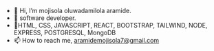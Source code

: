 - 👋 Hi, I’m mojisola oluwadamilola aramide.
- 👀 software developer.
- 🌱HTML, CSS, JAVASCRIPT, REACT, BOOTSTRAP, TAILWIND, NODE, EXPRESS, POSTGRESQL, MongoDB
- 📫 How to reach me, aramidemojisola7@gmail.com

<!---
mjmandelah07/mjmandelah07 is a ✨ special ✨ repository because its `README.md` (this file) appears on your GitHub profile.
You can click the Preview link to take a look at your changes.
--->
